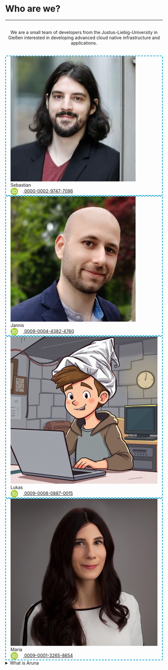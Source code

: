 # Who are we?

---

<div class="text-xl" style="text-align: center; padding: 1rem 0 2rem 0;">
  We are a small team of developers from the Justus-Liebig-University in Gießen interested in developing advanced cloud native infrastructure and applications. 
</div>

<div class="flex flex-row justify-between gap-x-2 m-t-2 m-b-12">
  <div class="flex flex-col flex-15" style="padding: 0 15px; border: 2px dashed #00a0cc; border-radius: 4px;">
    <div class="flex justify-center m-y-4">
      <img src="../assets/images/team/sebastian.png"/>
    </div>
    <div class="flex justify-center text-2xl p-x-4">Sebastian</div>
    <div class="flex justify-center text-2xl p-x-4 p-b-4">
      <a class="flex justify-center text-xl" style="align-items: center; text-align: center" href="https://orcid.org/0000-0002-9747-7096">
        <img class="flex" style="margin-right: 1rem; display: inline-block; vertical-align: middle; width: 24px; height: 24px" src="../assets/images/icons/orcid_xs.png"/>
        0000-0002-9747-7096
      </a>
    </div>
  </div>

  <div class="flex flex-col flex-15" style="padding: 0 15px; border: 2px dashed #00a0cc; border-radius: 4px;">
    <div class="flex justify-center m-y-4">
      <img src="../assets/images/team/jannis.png"/>
    </div>
    <div class="flex justify-center text-2xl p-x-4">Jannis</div>
    <div class="flex justify-center text-2xl p-x-4 p-b-4">
      <a class="flex justify-center text-xl" style="align-items: center; text-align: center" href="https://orcid.org/0009-0004-4382-4760">
        <img class="flex" style="margin-right: 1rem; display: inline-block; vertical-align: middle; width: 24px; height: 24px" src="../assets/images/icons/orcid_xs.png"/>
        0009-0004-4382-4760
      </a>
    </div>
  </div>

  <div class="flex flex-col flex-15" style="padding: 0 15px; border: 2px dashed #00a0cc; border-radius: 4px;">
    <div class="flex justify-center m-y-4">
      <img src="../assets/images/team/lukas.png"/>
    </div>
    <div class="flex justify-center text-2xl p-x-4">Lukas</div>
    <div class="flex justify-center text-2xl p-x-4 p-b-4">
      <a class="flex justify-center text-xl" style="align-items: center; text-align: center" href="https://orcid.org/0009-0008-0887-0015">
        <img class="flex" style="margin-right: 1rem; display: inline-block; vertical-align: middle; width: 24px; height: 24px" src="../assets/images/icons/orcid_xs.png"/>
        0009-0008-0887-0015
      </a>
    </div>
  </div>

  <div class="flex flex-col flex-15" style="padding: 0 15px; border: 2px dashed #00a0cc; border-radius: 4px;">
    <div class="flex justify-center m-y-4">
      <img src="../assets/images/team/maria.png"/>
    </div>
    <div class="flex justify-center text-2xl p-x-4">Maria</div>
    <div class="flex justify-center text-2xl p-x-4 p-b-4">
      <a class="flex justify-center text-xl" style="align-items: center; text-align: center" href="https://orcid.org/0009-0001-3265-8654">
        <img class="flex" style="margin-right: 1rem; display: inline-block; vertical-align: middle; width: 24px; height: 24px" src="../assets/images/icons/orcid_xs.png"/>
        0009-0001-3265-8654
      </a>
    </div>
  </div>
</div>


<!-- # What is Aruna -->

<details>
  <summary class="font-bold w-30 text-2xl m-t-24 m-b-12" style="border-bottom: 1px solid var(--aruna-highlight)">What is Aruna</summary>

<div class="flex flex-row justify-between gap-x-2 m-t-2">
  <div class="flex flex-col flex-20 items-center fancy-border">
    <svg style="height: 128px" class="svg-highlight" xmlns="http://www.w3.org/2000/svg" viewBox="0 0 640 640"><path d="M440.2 185.7L440.2 185.7C447.2 189.7 455.4 192 464 192C466.6 192 469.2 191.8 471.6 191.4L471.6 191.4C494.5 187.7 512 167.9 512 144C512 117.5 490.5 96 464 96C437.5 96 416 117.5 416 144C416 144.7 416 145.3 416 146L416 146C416.5 157.4 420.9 167.7 427.9 175.7L427.9 175.7C431.4 179.7 435.5 183.1 440.1 185.7zM434.3 218.3C419.1 212.2 406.1 201.5 397.2 188L222.7 257.7C223.5 262.3 224 267.1 224 272C224 286.4 220.2 299.9 213.5 311.6L351.5 432.4C364.5 422.5 380.7 416.4 398.2 416.1L434.2 218.4zM429.8 421.7C459.2 433.5 480 462.3 480 496C480 540.2 444.2 576 400 576C355.8 576 320 540.2 320 496C320 481.6 323.8 468.1 330.5 456.4L192.5 335.6C179 345.9 162.2 352 144 352C99.8 352 64 316.2 64 272C64 227.8 99.8 192 144 192C171.9 192 196.5 206.3 210.8 228L385.3 158.3C384.5 153.7 384 148.9 384 144C384 99.8 419.8 64 464 64C508.2 64 544 99.8 544 144C544 187.6 509.1 223.1 465.7 224L429.7 421.7zM183.8 298.8C184.5 297.8 185.1 296.8 185.7 295.7C189.7 288.7 192 280.6 192 271.9C192 245.4 170.5 223.9 144 223.9C117.5 223.9 96 245.4 96 271.9C96 298.4 117.5 319.9 144 319.9C152.5 319.9 160.6 317.7 167.5 313.7L167.5 313.7C174 310 179.6 304.9 183.8 298.7zM355.4 478.2C353.2 483.7 352 489.7 352 496C352 522.5 373.5 544 400 544C426.5 544 448 522.5 448 496C448 469.5 426.5 448 400 448C386 448 373.4 454 364.7 463.5C362 466.4 359.7 469.6 357.8 473.1C356.9 474.7 356.1 476.5 355.4 478.2L355.4 478.2z"/></svg>

  <h2 class="font-bold" style="margin: 0;">Fully federated</h2>

  <p class="text-xl text-center">The federation-first approach eliminates the need for central coordination, avoids vendor lock-in, and gets rid of single point of failure.</p>
  
  <a href="../part_1/2_nodes.md" class="text-xl font-bold">READ MORE >></a>
  </div>

  <!-- TODO: 3 more cards -->
</div>

</details>



<!--
<details>
  <summary class="highlight font-bold" style="font-size:xx-large; margin-bottom: 10px; ">More info</summary>

  <div class="flex flex-col text-xl" style="padding: 0 15px; border: 2px dashed #00a0cc; border-radius: 4px">
  Aruna v3 is a fully federated, cloud-native data orchestration system designed to transform research data landscape into a unified ecosystem. It enables autonomous nodes to manage their own storage and compute resources while participating in a distributed network. Logical compartmentalization is achieved through Realms and Groups, allowing flexible policy enforcement and user management. The system leverages peer-to-peer communication, CRDTs, and metadata standards like RO-Crate for robust data sharing and synchronization. Aruna v3 empowers participants with sovereign control over their data and infrastructure, supporting scalable and independent collaboration.
  
  Aruna is a flexible and generalizable approach to the base data orchestration layer that can be adapted to any data management solution in any domain. The federation-first approach eliminates the need for central coordination, avoids vendor lock-in, and provides no single point of failure. Participating Nodes (Organizations, institutions, working groups, individuals) maintain full control over their data while participating in the broader research ecosystem, utilizing peer-to-peer network technologies for resource discovery across organizational boundaries.
  
  ---
  
  Aruna v3 is a fully federated, cloud-native data orchestration system that transforms research data management by allowing autonomous nodes — deployed and controlled by participants themselves — to manage their own storage and compute resources while participating in a distributed network. The system eliminates central coordination requirements and vendor lock-in through its federation-first architecture, which uses peer-to-peer communication, CRDTs (Conflict-free Replicated Data Types), and standardized metadata formats like RO-Crate for robust data sharing and synchronization across organizational boundaries. Logical organization happens through Realms and Groups, providing flexible policy enforcement and user management while maintaining data sovereignty for each participating node. This approach creates a resilient ecosystem with no single point of failure, where organizations, institutions, working groups, and individuals retain full control over their data and infrastructure. The flexible, domain-agnostic design makes Aruna v3 work with any data management solution across diverse research fields, supporting scalable and independent collaboration within a unified research data ecosystem.
  </div>
</details>
-->